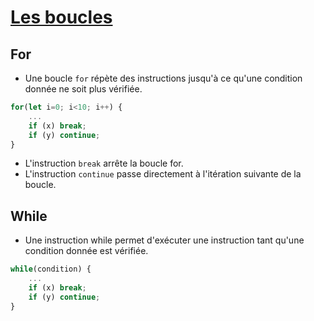 # [Les boucles](https://developer.mozilla.org/fr/docs/Web/JavaScript/Guide/Loops_and_iteration)

## For
* Une boucle ```for``` répète des instructions jusqu'à ce qu'une condition donnée ne soit plus vérifiée.
```js
for(let i=0; i<10; i++) {
    ...
    if (x) break;
    if (y) continue;
}
```
* L'instruction ```break``` arrête la boucle for.
* L'instruction ```continue``` passe directement à l'itération suivante de la boucle.

## While
* Une instruction while permet d'exécuter une instruction tant qu'une condition donnée est vérifiée.
```js
while(condition) {
    ...
    if (x) break;
    if (y) continue;
}
```